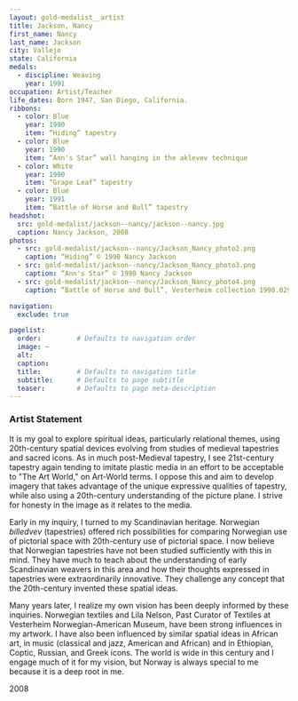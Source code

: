 ```yaml
---
layout: gold-medalist__artist
title: Jackson, Nancy
first_name: Nancy
last_name: Jackson
city: Vallejo
state: California
medals:
  - discipline: Weaving
    year: 1991
occupation: Artist/Teacher
life_dates: Born 1947, San Diego, California.
ribbons:
  - color: Blue
    year: 1990
    item: “Hiding” tapestry
  - color: Blue
    year: 1990
    item: “Ann's Star” wall hanging in the aklevev technique
  - color: White
    year: 1990
    item: “Grape Leaf” tapestry
  - color: Blue
    year: 1991
    item: “Battle of Horse and Bull” tapestry
headshot:
  src: gold-medalist/jackson--nancy/jackson--nancy.jpg
  caption: Nancy Jackson, 2008
photos:
  - src: gold-medalist/jackson--nancy/Jackson_Nancy_photo2.png
    caption: “Hiding” © 1990 Nancy Jackson
  - src: gold-medalist/jackson--nancy/Jackson_Nancy_photo3.png
    caption: “Ann's Star” © 1990 Nancy Jackson
  - src: gold-medalist/jackson--nancy/Jackson_Nancy_photo4.png
    caption: “Battle of Horse and Bull”, Vesterheim collection 1998.029.001

navigation:
  exclude: true

pagelist:
  order:         # Defaults to navigation order
  image: ~
  alt:
  caption:
  title:         # Defaults to navigation title
  subtitle:      # Defaults to page subtitle
  teaser:        # Defaults to page meta-description
---
```

### Artist Statement

It is my goal to explore spiritual ideas, particularly relational themes, using 20th-century spatial devices evolving from studies of medieval tapestries and sacred icons. As in much post-Medieval tapestry, I see 21st-century tapestry again tending to imitate plastic media in an effort to be acceptable to "The Art World," on Art-World terms. I oppose this and aim to develop imagery that takes advantage of the unique expressive qualities of tapestry, while also using a 20th-century understanding of the picture plane. I strive for honesty in the image as it relates to the media.

Early in my inquiry, I turned to my Scandinavian heritage. Norwegian _billedvev_ (tapestries) offered rich possibilities for comparing Norwegian use of pictorial space with 20th-century use of pictorial space. I now believe that Norwegian tapestries have not been studied sufficiently with this in mind. They have much to teach about the understanding of early Scandinavian weavers in this area and how their thoughts expressed in tapestries were extraordinarily innovative. They challenge any concept that the 20th-century invented these spatial ideas.

Many years later, I realize my own vision has been deeply informed by these inquiries. Norwegian textiles and Lila Nelson, Past Curator of Textiles at Vesterheim Norwegian-American Museum, have been strong influences in my artwork. I have also been influenced by similar spatial ideas in African art, in music (classical and jazz, American and African) and in Ethiopian, Coptic, Russian, and Greek icons. The world is wide in this century and I engage much of it for my vision, but Norway is always special to me because it is a deep root in me.

2008